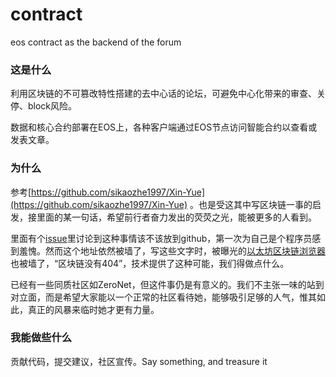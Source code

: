 # contract
eos contract as the backend of the forum

### 这是什么

利用区块链的不可篡改特性搭建的去中心话的论坛，可避免中心化带来的审查、关停、block风险。

数据和核心合约部署在EOS上，各种客户端通过EOS节点访问智能合约以查看或发表文章。

### 为什么

参考[https://github.com/sikaozhe1997/Xin-Yue](https://github.com/sikaozhe1997/Xin-Yue) 。也是受这其中写区块链一事的启发，接里面的某一句话，希望前行者奋力发出的荧荧之光，能被更多的人看到。

里面有个[issue](https://github.com/sikaozhe1997/Xin-Yue/issues/530)里讨论到这种事情该不该放到github，第一次为自己是个程序员感到羞愧。然而这个地址依然被墙了，写这些文字时，被曝光的[以太坊区块链浏览器](https://etherscan.io/tx/0x2d6a7b0f6adeff38423d4c62cd8b6ccb708ddad85da5d3d06756ad4d8a04a6a2)也被墙了，“区块链没有404”，技术提供了这种可能，我们得做点什么。

已经有一些同质社区如ZeroNet，但这件事仍是有意义的。我们不主张一味的站到对立面，而是希望大家能以一个正常的社区看待她，能够吸引足够的人气，惟其如此，真正的风暴来临时她才更有力量。

### 我能做些什么

贡献代码，提交建议，社区宣传。Say something, and treasure it
